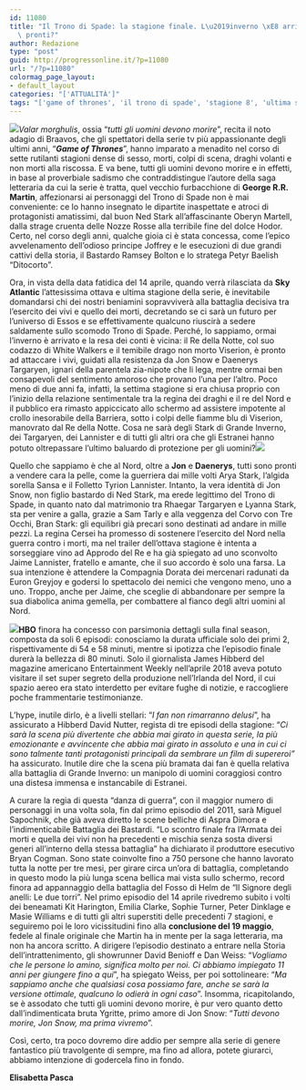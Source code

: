 ```yaml
---
id: 11080
title: "Il Trono di Spade: la stagione finale. L\u2019inverno \xE8 arrivato: siamo\
  \ pronti?"
author: Redazione
type: "post"
guid: http://progressonline.it/?p=11080
url: "/?p=11080"
colormag_page_layout:
- default_layout
categories: "['ATTUALITÀ']"
tags: "['game of thrones', 'il trono di spade', 'stagione 8', 'ultima stagione']"
---
```


![](https://progressonline.it/wp-content/uploads/2019/04/game-of-thrones-stagione-8-v1-581696-560x600.jpg)*Valar morghulis*, ossia “*tutti gli uomini devono morire*”, recita il noto adagio di Braavos, che gli spettatori della serie tv più appassionante degli ultimi anni, “***Game of Thrones***”, hanno imparato a menadito nel corso di sette rutilanti stagioni dense di sesso, morti, colpi di scena, draghi volanti e non morti alla riscossa. E va bene, tutti gli uomini devono morire e in effetti, in base al proverbiale sadismo che contraddistingue l’autore della saga letteraria da cui la serie è tratta, quel vecchio furbacchione di **George R.R. Martin**, affezionarsi ai personaggi del Trono di Spade non è mai conveniente: ce lo hanno insegnato le dipartite inaspettate e atroci di protagonisti amatissimi, dal buon Ned Stark all’affascinante Oberyn Martell, dalla strage cruenta delle Nozze Rosse alla terribile fine del dolce Hodor. Certo, nel corso degli anni, qualche gioia ci è stata concessa, come l’epico avvelenamento dell’odioso principe Joffrey e le esecuzioni di due grandi cattivi della storia, il Bastardo Ramsey Bolton e lo stratega Petyr Baelish “Ditocorto”.

Ora, in vista della data fatidica del 14 aprile, quando verrà rilasciata da **Sky Atlantic** l’attesissima ottava e ultima stagione della serie, è inevitabile domandarsi chi dei nostri beniamini sopravviverà alla battaglia decisiva tra l’esercito dei vivi e quello dei morti, decretando se ci sarà un futuro per l’universo di Essos e se effettivamente qualcuno riuscirà a sedere saldamente sullo scomodo Trono di Spade. Perché, lo sappiamo, ormai l’inverno è arrivato e la resa dei conti è vicina: il Re della Notte, col suo codazzo di White Walkers e il temibile drago non morto Viserion, è pronto ad attaccare i vivi, guidati alla resistenza da Jon Snow e Daenerys Targaryen, ignari della parentela zia-nipote che li lega, mentre ormai ben consapevoli del sentimento amoroso che provano l’una per l’altro. Poco meno di due anni fa, infatti, la settima stagione si era chiusa proprio con l’inizio della relazione sentimentale tra la regina dei draghi e il re del Nord e il pubblico era rimasto appiccicato allo schermo ad assistere impotente al crollo inesorabile della Barriera, sotto i colpi delle fiamme blu di Viserion, manovrato dal Re della Notte. Cosa ne sarà degli Stark di Grande Inverno, dei Targaryen, dei Lannister e di tutti gli altri ora che gli Estranei hanno potuto oltrepassare l’ultimo baluardo di protezione per gli uomini?![](https://progressonline.it/wp-content/uploads/2019/04/3506540-3497222-helensloan-hbo5-1024x680.jpg)

Quello che sappiamo è che al Nord, oltre a **Jon** e **Daenerys**, tutti sono pronti a vendere cara la pelle, come la guerriera dai mille volti Arya Stark, l’algida sorella Sansa e il Folletto Tyrion Lannister. Intanto, la vera identità di Jon Snow, non figlio bastardo di Ned Stark, ma erede legittimo del Trono di Spade, in quanto nato dal matrimonio tra Rhaegar Targaryen e Lyanna Stark, sta per venire a galla, grazie a Sam Tarly e alla veggenza del Corvo con Tre Occhi, Bran Stark: gli equilibri già precari sono destinati ad andare in mille pezzi. La regina Cersei ha promesso di sostenere l’esercito del Nord nella guerra contro i morti, ma nel trailer dell’ottava stagione è intenta a sorseggiare vino ad Approdo del Re e ha già spiegato ad uno sconvolto Jaime Lannister, fratello e amante, che il suo accordo è solo una farsa. La sua intenzione è attendere la Compagnia Dorata dei mercenari radunati da Euron Greyjoy e godersi lo spettacolo dei nemici che vengono meno, uno a uno. Troppo, anche per Jaime, che sceglie di abbandonare per sempre la sua diabolica anima gemella, per combattere al fianco degli altri uomini al Nord.

![](https://progressonline.it/wp-content/uploads/2019/04/got706-6_jpg_375x0_crop_q85.jpg)**HBO** finora ha concesso con parsimonia dettagli sulla final season, composta da soli 6 episodi: conosciamo la durata ufficiale solo dei primi 2, rispettivamente di 54 e 58 minuti, mentre si ipotizza che l’episodio finale durerà la bellezza di 80 minuti. Solo il giornalista James Hibberd del magazine americano Entertainment Weekly nell’aprile 2018 aveva potuto visitare il set super segreto della produzione nell’Irlanda del Nord, il cui spazio aereo era stato interdetto per evitare fughe di notizie, e raccogliere poche frammentarie testimonianze.

L’hype, inutile dirlo, è a livelli stellari: “*I fan non rimarranno delusi*”, ha assicurato a Hibberd David Nutter, regista di tre episodi della stagione: “*Ci sarà la scena più divertente che abbia mai girato in questa serie, la più emozionante e avvincente che abbia mai girato in assoluto e una in cui ci sono talmente tanti protagonisti principali da sembrare un film di supereroi”* ha assicurato. Inutile dire che la scena più bramata dai fan è quella relativa alla battaglia di Grande Inverno: un manipolo di uomini coraggiosi contro una distesa immensa e instancabile di Estranei.

A curare la regia di questa “danza di guerra”, con il maggior numero di personaggi in una volta sola, fin dal primo episodio del 2011, sarà Miguel Sapochnik, che già aveva diretto le scene belliche di Aspra Dimora e l’indimenticabile Battaglia dei Bastardi. “Lo scontro finale fra l’Armata dei morti e quella dei vivi non ha precedenti e mischia senza sosta diversi generi all’interno della stessa battaglia” ha dichiarato il produttore esecutivo Bryan Cogman. Sono state coinvolte fino a 750 persone che hanno lavorato tutta la notte per tre mesi, per girare circa un’ora di battaglia, completando in questo modo la più lunga scena bellica mai vista sullo schermo, record finora ad appannaggio della battaglia del Fosso di Helm de “Il Signore degli anelli: Le due torri”. Nel primo episodio del 14 aprile rivedremo subito i volti dei beneamati Kit Harington, Emilia Clarke, Sophie Turner, Peter Dinklage e Masie Williams e di tutti gli altri superstiti delle precedenti 7 stagioni, e seguiremo poi le loro vicissitudini fino alla **conclusione del 19 maggio**, fedele al finale originale che Martin ha in mente per la saga letteraria, ma non ha ancora scritto. A dirigere l’episodio destinato a entrare nella Storia dell’intrattenimento, gli showrunner David Benioff e Dan Weiss: “*Vogliamo che le persone lo amino, significa molto per noi. Ci abbiamo impiegato 11 anni per giungere fino a qui*”, ha spiegato Weiss, per poi sottolineare: “*Ma sappiamo anche che qualsiasi cosa possiamo fare, anche se sarà la versione ottimale, qualcuno lo odierà in ogni caso*”. Insomma, ricapitolando, se è assodato che tutti gli uomini devono morire, è pur vero quanto detto dall’indimenticata bruta Ygritte, primo amore di Jon Snow: “*Tutti devono morire, Jon Snow, ma prima vivremo*”.

Così, certo, tra poco dovremo dire addio per sempre alla serie di genere fantastico più travolgente di sempre, ma fino ad allora, potete giurarci, abbiamo intenzione di godercela fino in fondo.

**Elisabetta Pasca**